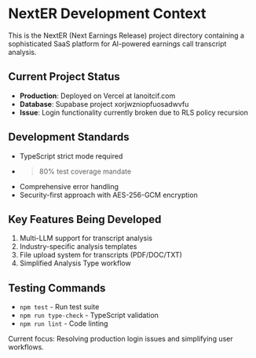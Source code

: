 # NextER Development Context

This is the NextER (Next Earnings Release) project directory containing a sophisticated SaaS platform for AI-powered earnings call transcript analysis.

## Current Project Status
- **Production**: Deployed on Vercel at lanoitcif.com
- **Database**: Supabase project xorjwzniopfuosadwvfu
- **Issue**: Login functionality currently broken due to RLS policy recursion

## Development Standards
- TypeScript strict mode required
- >80% test coverage mandate
- Comprehensive error handling
- Security-first approach with AES-256-GCM encryption

## Key Features Being Developed
1. Multi-LLM support for transcript analysis
2. Industry-specific analysis templates
3. File upload system for transcripts (PDF/DOC/TXT)
4. Simplified Analysis Type workflow

## Testing Commands
- `npm test` - Run test suite
- `npm run type-check` - TypeScript validation  
- `npm run lint` - Code linting

Current focus: Resolving production login issues and simplifying user workflows.